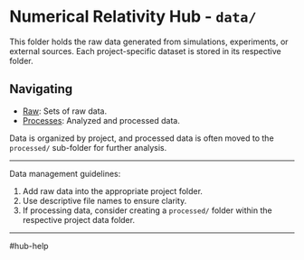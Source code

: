 # Numerical Relativity Hub - `data/`

This folder holds the raw data generated from simulations, experiments, or external sources. Each project-specific dataset is stored in its respective folder.

## Navigating

- [Raw](./raw): Sets of raw data.
- [Processes](./processed): Analyzed and processed data.

Data is organized by project, and processed data is often moved to the `processed/` sub-folder for further analysis.

---
Data management guidelines:
1. Add raw data into the appropriate project folder.
2. Use descriptive file names to ensure clarity.
3. If processing data, consider creating a `processed/` folder within the respective project data folder.

---
#hub-help